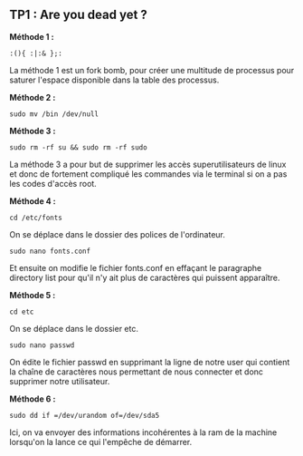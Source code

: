 ## TP1 : Are you dead yet ?

**Méthode 1 :**

```:(){ :|:& };:```

La méthode 1 est un fork bomb, pour créer une multitude de processus pour saturer l'espace disponible dans la table des processus.

**Méthode 2 :**

```sudo mv /bin /dev/null ```


**Méthode 3 :**

```sudo rm -rf su && sudo rm -rf sudo```

La méthode 3 a pour but de supprimer les accès superutilisateurs de linux et donc de fortement compliqué les commandes via le terminal si on a pas les codes d'accès root.

**Méthode 4 :**

```cd /etc/fonts```

On se déplace dans le dossier des polices de l'ordinateur.

```sudo nano fonts.conf ```

Et ensuite on modifie le fichier fonts.conf en effaçant le paragraphe directory list pour qu'il n'y ait plus de caractères qui puissent apparaître.

**Méthode 5 :**

```cd etc```

On se déplace dans le dossier etc.

```sudo nano passwd```

On édite le fichier passwd en supprimant la ligne de notre user qui contient la chaîne de caractères nous permettant de nous connecter et donc supprimer notre utilisateur.

**Méthode 6 :**

```sudo dd if =/dev/urandom of=/dev/sda5```

Ici, on va envoyer des informations incohérentes à la ram de la machine lorsqu'on la lance ce qui l'empêche de démarrer.
